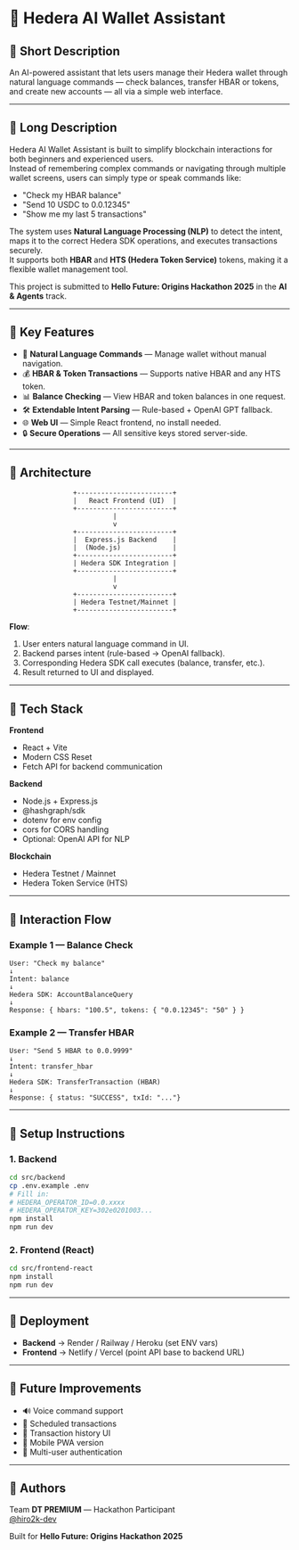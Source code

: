 # 🧠 Hedera AI Wallet Assistant

## 🔹 Short Description
An AI-powered assistant that lets users manage their Hedera wallet through natural language commands — check balances, transfer HBAR or tokens, and create new accounts — all via a simple web interface.

---

## 🔹 Long Description
Hedera AI Wallet Assistant is built to simplify blockchain interactions for both beginners and experienced users.  
Instead of remembering complex commands or navigating through multiple wallet screens, users can simply type or speak commands like:

- "Check my HBAR balance"
- "Send 10 USDC to 0.0.12345"
- "Show me my last 5 transactions"

The system uses **Natural Language Processing (NLP)** to detect the intent, maps it to the correct Hedera SDK operations, and executes transactions securely.  
It supports both **HBAR** and **HTS (Hedera Token Service)** tokens, making it a flexible wallet management tool.

This project is submitted to **Hello Future: Origins Hackathon 2025** in the **AI & Agents** track.

---

## 🔹 Key Features
- 💬 **Natural Language Commands** — Manage wallet without manual navigation.
- 💰 **HBAR & Token Transactions** — Supports native HBAR and any HTS token.
- 📊 **Balance Checking** — View HBAR and token balances in one request.
- 🛠 **Extendable Intent Parsing** — Rule-based + OpenAI GPT fallback.
- 🌐 **Web UI** — Simple React frontend, no install needed.
- 🔒 **Secure Operations** — All sensitive keys stored server-side.

---

## 🔹 Architecture
```
                +------------------------+
                |   React Frontend (UI)  |
                +------------------------+
                          |
                          v
                +------------------------+
                |  Express.js Backend    |
                |  (Node.js)             |
                +------------------------+
                | Hedera SDK Integration |
                +------------------------+
                          |
                          v
                +------------------------+
                | Hedera Testnet/Mainnet |
                +------------------------+
```
**Flow**:
1. User enters natural language command in UI.
2. Backend parses intent (rule-based → OpenAI fallback).
3. Corresponding Hedera SDK call executes (balance, transfer, etc.).
4. Result returned to UI and displayed.

---

## 🔹 Tech Stack
**Frontend**
- React + Vite
- Modern CSS Reset
- Fetch API for backend communication

**Backend**
- Node.js + Express.js
- @hashgraph/sdk
- dotenv for env config
- cors for CORS handling
- Optional: OpenAI API for NLP

**Blockchain**
- Hedera Testnet / Mainnet
- Hedera Token Service (HTS)

---

## 🔹 Interaction Flow
### Example 1 — Balance Check
```
User: "Check my balance"
↓
Intent: balance
↓
Hedera SDK: AccountBalanceQuery
↓
Response: { hbars: "100.5", tokens: { "0.0.12345": "50" } }
```

### Example 2 — Transfer HBAR
```
User: "Send 5 HBAR to 0.0.9999"
↓
Intent: transfer_hbar
↓
Hedera SDK: TransferTransaction (HBAR)
↓
Response: { status: "SUCCESS", txId: "..."}
```

---

## 🔹 Setup Instructions
### 1. Backend
```bash
cd src/backend
cp .env.example .env
# Fill in:
# HEDERA_OPERATOR_ID=0.0.xxxx
# HEDERA_OPERATOR_KEY=302e0201003...
npm install
npm run dev
```

### 2. Frontend (React)
```bash
cd src/frontend-react
npm install
npm run dev
```

---

## 🔹 Deployment
- **Backend** → Render / Railway / Heroku (set ENV vars)
- **Frontend** → Netlify / Vercel (point API base to backend URL)

---

## 🔹 Future Improvements
- 🔊 Voice command support
- 📅 Scheduled transactions
- 📜 Transaction history UI
- 📱 Mobile PWA version
- 🔐 Multi-user authentication

---

## 🔹 Authors
Team **DT PREMIUM** — Hackathon Participant  
[@hiro2k-dev](mailto:huyp26102000@gmail.com)

Built for **Hello Future: Origins Hackathon 2025**